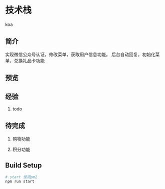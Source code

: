 # 技术栈

koa
## 简介
实现微信公众号认证，修改菜单，获取用户信息功能。
后台自动回复，初始化菜单，兑换礼品卡功能
## 预览

## 经验

1. todo

## 待完成

1. 购物功能

2. 积分功能
## Build Setup

``` bash
# start 使用pm2
npm run start

